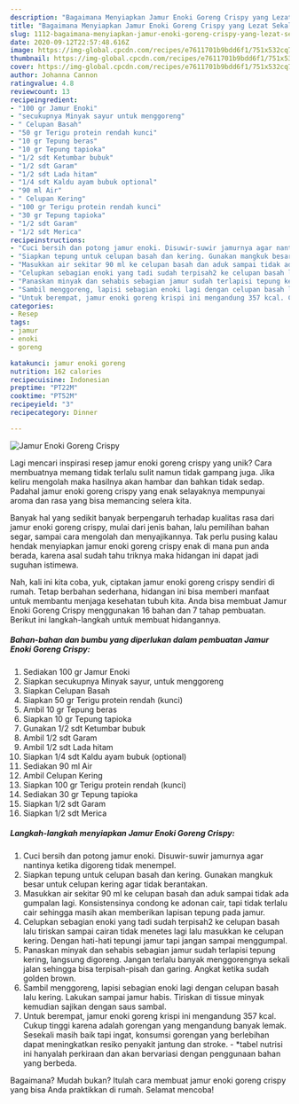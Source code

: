 ```yaml
---
description: "Bagaimana Menyiapkan Jamur Enoki Goreng Crispy yang Lezat Sekali"
title: "Bagaimana Menyiapkan Jamur Enoki Goreng Crispy yang Lezat Sekali"
slug: 1112-bagaimana-menyiapkan-jamur-enoki-goreng-crispy-yang-lezat-sekali
date: 2020-09-12T22:57:48.616Z
image: https://img-global.cpcdn.com/recipes/e7611701b9bdd6f1/751x532cq70/jamur-enoki-goreng-crispy-foto-resep-utama.jpg
thumbnail: https://img-global.cpcdn.com/recipes/e7611701b9bdd6f1/751x532cq70/jamur-enoki-goreng-crispy-foto-resep-utama.jpg
cover: https://img-global.cpcdn.com/recipes/e7611701b9bdd6f1/751x532cq70/jamur-enoki-goreng-crispy-foto-resep-utama.jpg
author: Johanna Cannon
ratingvalue: 4.8
reviewcount: 13
recipeingredient:
- "100 gr Jamur Enoki"
- "secukupnya Minyak sayur untuk menggoreng"
- " Celupan Basah"
- "50 gr Terigu protein rendah kunci"
- "10 gr Tepung beras"
- "10 gr Tepung tapioka"
- "1/2 sdt Ketumbar bubuk"
- "1/2 sdt Garam"
- "1/2 sdt Lada hitam"
- "1/4 sdt Kaldu ayam bubuk optional"
- "90 ml Air"
- " Celupan Kering"
- "100 gr Terigu protein rendah kunci"
- "30 gr Tepung tapioka"
- "1/2 sdt Garam"
- "1/2 sdt Merica"
recipeinstructions:
- "Cuci bersih dan potong jamur enoki. Disuwir-suwir jamurnya agar nantinya ketika digoreng tidak menempel."
- "Siapkan tepung untuk celupan basah dan kering. Gunakan mangkuk besar untuk celupan kering agar tidak berantakan."
- "Masukkan air sekitar 90 ml ke celupan basah dan aduk sampai tidak ada gumpalan lagi. Konsistensinya condong ke adonan cair, tapi tidak terlalu cair sehingga masih akan memberikan lapisan tepung pada jamur."
- "Celupkan sebagian enoki yang tadi sudah terpisah2 ke celupan basah lalu tiriskan sampai cairan tidak menetes lagi lalu masukkan ke celupan kering. Dengan hati-hati tepungi jamur tapi jangan sampai menggumpal."
- "Panaskan minyak dan sehabis sebagian jamur sudah terlapisi tepung kering, langsung digoreng. Jangan terlalu banyak menggorengnya sekali jalan sehingga bisa terpisah-pisah dan garing. Angkat ketika sudah golden brown."
- "Sambil menggoreng, lapisi sebagian enoki lagi dengan celupan basah lalu kering. Lakukan sampai jamur habis. Tiriskan di tissue minyak kemudian sajikan dengan saus sambal."
- "Untuk berempat, jamur enoki goreng krispi ini mengandung 357 kcal. Cukup tinggi karena adalah gorengan yang mengandung banyak lemak. Sesekali masih baik tapi ingat, konsumsi gorengan yang berlebihan dapat meningkatkan resiko penyakit jantung dan stroke. *tabel nutrisi ini hanyalah perkiraan dan akan bervariasi dengan penggunaan bahan yang berbeda."
categories:
- Resep
tags:
- jamur
- enoki
- goreng

katakunci: jamur enoki goreng 
nutrition: 162 calories
recipecuisine: Indonesian
preptime: "PT22M"
cooktime: "PT52M"
recipeyield: "3"
recipecategory: Dinner

---
```



![Jamur Enoki Goreng Crispy](https://img-global.cpcdn.com/recipes/e7611701b9bdd6f1/751x532cq70/jamur-enoki-goreng-crispy-foto-resep-utama.jpg)

Lagi mencari inspirasi resep jamur enoki goreng crispy yang unik? Cara membuatnya memang tidak terlalu sulit namun tidak gampang juga. Jika keliru mengolah maka hasilnya akan hambar dan bahkan tidak sedap. Padahal jamur enoki goreng crispy yang enak selayaknya mempunyai aroma dan rasa yang bisa memancing selera kita.

Banyak hal yang sedikit banyak berpengaruh terhadap kualitas rasa dari jamur enoki goreng crispy, mulai dari jenis bahan, lalu pemilihan bahan segar, sampai cara mengolah dan menyajikannya. Tak perlu pusing kalau hendak menyiapkan jamur enoki goreng crispy enak di mana pun anda berada, karena asal sudah tahu triknya maka hidangan ini dapat jadi suguhan istimewa.




Nah, kali ini kita coba, yuk, ciptakan jamur enoki goreng crispy sendiri di rumah. Tetap berbahan sederhana, hidangan ini bisa memberi manfaat untuk membantu menjaga kesehatan tubuh kita. Anda bisa membuat Jamur Enoki Goreng Crispy menggunakan 16 bahan dan 7 tahap pembuatan. Berikut ini langkah-langkah untuk membuat hidangannya.

<!--inarticleads1-->

##### Bahan-bahan dan bumbu yang diperlukan dalam pembuatan Jamur Enoki Goreng Crispy:

1. Sediakan 100 gr Jamur Enoki
1. Siapkan secukupnya Minyak sayur, untuk menggoreng
1. Siapkan  Celupan Basah
1. Siapkan 50 gr Terigu protein rendah (kunci)
1. Ambil 10 gr Tepung beras
1. Siapkan 10 gr Tepung tapioka
1. Gunakan 1/2 sdt Ketumbar bubuk
1. Ambil 1/2 sdt Garam
1. Ambil 1/2 sdt Lada hitam
1. Siapkan 1/4 sdt Kaldu ayam bubuk (optional)
1. Sediakan 90 ml Air
1. Ambil  Celupan Kering
1. Siapkan 100 gr Terigu protein rendah (kunci)
1. Sediakan 30 gr Tepung tapioka
1. Siapkan 1/2 sdt Garam
1. Siapkan 1/2 sdt Merica




<!--inarticleads2-->

##### Langkah-langkah menyiapkan Jamur Enoki Goreng Crispy:

1. Cuci bersih dan potong jamur enoki. Disuwir-suwir jamurnya agar nantinya ketika digoreng tidak menempel.
1. Siapkan tepung untuk celupan basah dan kering. Gunakan mangkuk besar untuk celupan kering agar tidak berantakan.
1. Masukkan air sekitar 90 ml ke celupan basah dan aduk sampai tidak ada gumpalan lagi. Konsistensinya condong ke adonan cair, tapi tidak terlalu cair sehingga masih akan memberikan lapisan tepung pada jamur.
1. Celupkan sebagian enoki yang tadi sudah terpisah2 ke celupan basah lalu tiriskan sampai cairan tidak menetes lagi lalu masukkan ke celupan kering. Dengan hati-hati tepungi jamur tapi jangan sampai menggumpal.
1. Panaskan minyak dan sehabis sebagian jamur sudah terlapisi tepung kering, langsung digoreng. Jangan terlalu banyak menggorengnya sekali jalan sehingga bisa terpisah-pisah dan garing. Angkat ketika sudah golden brown.
1. Sambil menggoreng, lapisi sebagian enoki lagi dengan celupan basah lalu kering. Lakukan sampai jamur habis. Tiriskan di tissue minyak kemudian sajikan dengan saus sambal.
1. Untuk berempat, jamur enoki goreng krispi ini mengandung 357 kcal. Cukup tinggi karena adalah gorengan yang mengandung banyak lemak. Sesekali masih baik tapi ingat, konsumsi gorengan yang berlebihan dapat meningkatkan resiko penyakit jantung dan stroke. - *tabel nutrisi ini hanyalah perkiraan dan akan bervariasi dengan penggunaan bahan yang berbeda.




Bagaimana? Mudah bukan? Itulah cara membuat jamur enoki goreng crispy yang bisa Anda praktikkan di rumah. Selamat mencoba!
